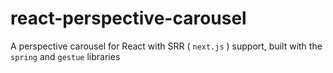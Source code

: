 # react-perspective-carousel
A perspective carousel for React with SRR ( `next.js` ) support, built with the `spring` and `gestue` libraries
